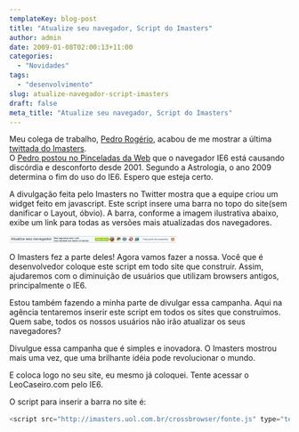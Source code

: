 ```yaml
---
templateKey: blog-post
title: "Atualize seu navegador, Script do Imasters"
author: admin
date: 2009-01-08T02:00:13+11:00
categories:
  - "Novidades"
tags:
  - "desenvolvimento"
slug: atualize-navegador-script-imasters
draft: false
meta_title: "Atualize seu navegador, Script do Imasters"
---
```


Meu colega de trabalho, [Pedro Rogério](http://www.pinceladasdaweb.com.br/blog/ "Blog Pinceladas da Web"), acabou de me mostrar a última [twittada do Imasters](http://twitter.com/iMasters/status/1101851752 "Twittada do Imasters sobre a Campanha de atualização de Browsers").<br>
O [Pedro postou no Pinceladas da Web](http://www.pinceladasdaweb.com.br/blog/2009/01/05/2009-o-ano-em-que-o-ie6-faleceu/ "Post: 2009, o ano em que o IE6 faleceu") que o navegador IE6 está causando discórdia e desconforto desde 2001. Segundo a Astrologia, o ano 2009 determina o fim do uso do IE6. Espero que esteja certo.

A divulgação feita pelo Imasters no Twitter mostra que a equipe criou um widget feito em javascript. Este script insere uma barra no topo do site(sem danificar o Layout, óbvio). A barra, conforme a imagem ilustrativa abaixo, exibe um link para todas as versões mais atualizadas dos navegadores.

[![Imagem da Barra do Imasters: Atualize seu navegador](./atualize-navegador-campanha-imasters-300x12.gif "Imagem da Barra do Imasters: Atualize seu navegador")](http://leocaseiro.com.br/wp-content/uploads/2009/01/atualize-navegador-campanha-imasters1.gif "Imagem da Barra do Imasters: Atualize seu navegador")

O Imasters fez a parte deles! Agora vamos fazer a nossa. Você que é desenvolvedor coloque este script em todo site que construir. Assim, ajudaremos com o diminuição de usuários que utilizam browsers antigos, principalmente o IE6.

Estou também fazendo a minha parte de divulgar essa campanha. Aqui na agência tentaremos inserir este script em todos os sites que construímos. Quem sabe, todos os nossos usuários não irão atualizar os seus navegadores?

Divulgue essa campanha que é simples e inovadora. O Imasters mostrou mais uma vez, que uma brilhante idéia pode revolucionar o mundo.

E coloca logo no seu site, eu mesmo já coloquei. Tente acessar o LeoCaseiro.com pelo IE6.

O script para inserir a barra no site é:

```javascript
<script src="http://imasters.uol.com.br/crossbrowser/fonte.js" type="text/javascript"></script>
```
